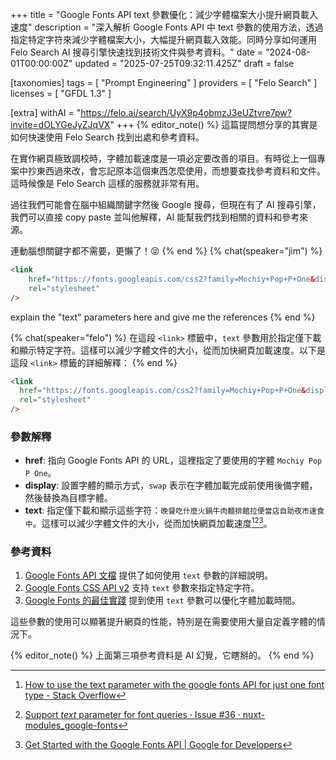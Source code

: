 +++
title = "Google Fonts API text 參數優化：減少字體檔案大小提升網頁載入速度"
description = "深入解析 Google Fonts API 中 text 參數的使用方法，透過指定特定字符來減少字體檔案大小，大幅提升網頁載入效能。同時分享如何運用 Felo Search AI 搜尋引擎快速找到技術文件與參考資料。"
date = "2024-08-01T00:00:00Z"
updated = "2025-07-25T09:32:11.425Z"
draft = false

[taxonomies]
tags = [ "Prompt Engineering" ]
providers = [ "Felo Search" ]
licenses = [ "GFDL 1.3" ]

[extra]
withAI = "<https://felo.ai/search/UyX9p4obmzJ3eUZtvre7pw?invite=dOLYGeJyZJqVX>"
+++
{% editor_note() %}
這篇提問想分享的其實是如何快速使用 Felo Search 找到出處和參考資料。

在實作網頁極致調校時，字體加載速度是一項必定要改善的項目。有時從上一個專案中抄東西過來改，會忘記原本這個東西怎麼使用，而想要查找參考資料和文件。這時候像是 Felo Search 這樣的服務就非常有用。

過往我們可能會在腦中組織關鍵字然後 Google 搜尋，但現在有了 AI 搜尋引擎，我們可以直接 copy paste 並叫他解釋，AI 能幫我們找到相關的資料和參考來源。

連動腦想關鍵字都不需要，更懶了！😝
{% end %}
{% chat(speaker="jim") %}

```html
<link
    href="https://fonts.googleapis.com/css2?family=Mochiy+Pop+P+One&display=swap&text=晚餐吃什麼火鍋牛肉麵排館拉便當店自助夜市速食中"
    rel="stylesheet"
/>
```

explain the "text" parameters here and give me the references
{% end %}

{% chat(speaker="felo") %}
在這段 `<link>` 標籤中，`text` 參數用於指定僅下載和顯示特定字符。這樣可以減少字體文件的大小，從而加快網頁加載速度。以下是這段 `<link>` 標籤的詳細解釋：
{% end %}

```html
<link
  href="https://fonts.googleapis.com/css2?family=Mochiy+Pop+P+One&display=swap&text=晚餐吃什麼火鍋牛肉麵排館拉便當店自助夜市速食中"
  rel="stylesheet"
/>
```

### 參數解釋

- **href**: 指向 Google Fonts API 的 URL，這裡指定了要使用的字體 `Mochiy Pop P One`。
- **display**: 設置字體的顯示方式，`swap` 表示在字體加載完成前使用後備字體，然後替換為目標字體。
- **text**: 指定僅下載和顯示這些字符：`晚餐吃什麼火鍋牛肉麵排館拉便當店自助夜市速食中`。這樣可以減少字體文件的大小，從而加快網頁加載速度[^1][^6][^9]。

### 參考資料

1. [Google Fonts API 文檔](https://developers.google.com/fonts/docs/getting_started) 提供了如何使用 `text` 參數的詳細說明。
2. [Google Fonts CSS API v2](https://developers.google.com/fonts/docs/css2) 支持 `text` 參數來指定特定字符。
3. [Google Fonts 的最佳實踐](https://developers.google.com/fonts/docs/best_practices) 提到使用 `text` 參數可以優化字體加載時間。

這些參數的使用可以顯著提升網頁的性能，特別是在需要使用大量自定義字體的情況下。

{% editor_note() %}
上面第三項參考資料是 AI 幻覺，它瞎掰的。
{% end %}

[^1]: [How to use the text parameter with the google fonts API for just one font type - Stack Overflow](https://stackoverflow.com/questions/59521701/how-to-use-the-text-parameter-with-the-google-fonts-api-for-just-one-font-type)
[^6]: [Support _text_ parameter for font queries · Issue #36 · nuxt-modules_google-fonts](https://github.com/nuxt-community/google-fonts-module/issues/36)
[^9]: [Get Started with the Google Fonts API | Google for Developers](https://developers.google.com/fonts/docs/getting_started)
